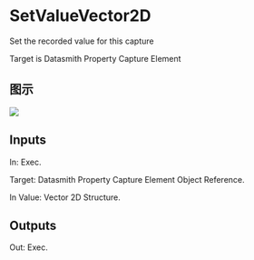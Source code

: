# SetValueVector2D

Set the recorded value for this capture

Target is Datasmith Property Capture Element

## 图示

![]($-20221218-18393283.png)

## Inputs

In: Exec.

Target: Datasmith Property Capture Element Object Reference.

In Value: Vector 2D Structure.  

## Outputs

Out: Exec.

